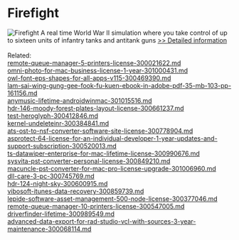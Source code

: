 # Firefight
![Firefight](https://mycommerce.akamaized.net/api/pimages/P300944054/BIG/300944054.JPG)
A real time World War II simulation where you take control of up to sixteen units of infantry tanks and antitank guns
[>> Detailed information](https://secure.shareit.com/shareit/product.html?productid=300944054&affiliateid=200057808)<br/><br/>Related:
<br />[remote-queue-manager-5-printers-license-300021622.md](https://github.com/downloadplanet/downloadplanet/blob/main/remote-queue-manager-5-printers-license-300021622.md)<br />[omni-photo-for-mac-business-license-1-year-301000431.md](https://github.com/downloadplanet/downloadplanet/blob/main/omni-photo-for-mac-business-license-1-year-301000431.md)<br />[owl-font-eps-shapes-for-all-apps-v115-300469390.md](https://github.com/downloadplanet/downloadplanet/blob/main/owl-font-eps-shapes-for-all-apps-v115-300469390.md)<br />[lam-sai-wing-gung-gee-fook-fu-kuen-ebook-in-adobe-pdf-35-mb-103-pp-161156.md](https://github.com/downloadplanet/downloadplanet/blob/main/lam-sai-wing-gung-gee-fook-fu-kuen-ebook-in-adobe-pdf-35-mb-103-pp-161156.md)<br />[anymusic-lifetime-androidwinmac-301015516.md](https://github.com/downloadplanet/downloadplanet/blob/main/anymusic-lifetime-androidwinmac-301015516.md)<br />[hdr-146-moody-forest-plates-layout-license-300661237.md](https://github.com/downloadplanet/downloadplanet/blob/main/hdr-146-moody-forest-plates-layout-license-300661237.md)<br />[test-heroglyph-300412846.md](https://github.com/downloadplanet/downloadplanet/blob/main/test-heroglyph-300412846.md)<br />[kernel-undeleteinr-300384841.md](https://github.com/downloadplanet/downloadplanet/blob/main/kernel-undeleteinr-300384841.md)<br />[ats-ost-to-nsf-converter-software-site-license-300778904.md](https://github.com/downloadplanet/downloadplanet/blob/main/ats-ost-to-nsf-converter-software-site-license-300778904.md)<br />[asprotect-64-license-for-an-individual-developer-1-year-updates-and-support-subscription-300520013.md](https://github.com/downloadplanet/downloadplanet/blob/main/asprotect-64-license-for-an-individual-developer-1-year-updates-and-support-subscription-300520013.md)<br />[ts-datawiper-enterprise-for-mac-lifetime-license-300990676.md](https://github.com/downloadplanet/downloadplanet/blob/main/ts-datawiper-enterprise-for-mac-lifetime-license-300990676.md)<br />[sysvita-pst-converter-personal-license-300849210.md](https://github.com/downloadplanet/downloadplanet/blob/main/sysvita-pst-converter-personal-license-300849210.md)<br />[macuncle-pst-converter-for-mac-pro-license-upgrade-301006960.md](https://github.com/downloadplanet/downloadplanet/blob/main/macuncle-pst-converter-for-mac-pro-license-upgrade-301006960.md)<br />[dll-care-3-pc-300745769.md](https://github.com/downloadplanet/downloadplanet/blob/main/dll-care-3-pc-300745769.md)<br />[hdr-124-night-sky-300600915.md](https://github.com/downloadplanet/downloadplanet/blob/main/hdr-124-night-sky-300600915.md)<br />[vibosoft-itunes-data-recovery-300859739.md](https://github.com/downloadplanet/downloadplanet/blob/main/vibosoft-itunes-data-recovery-300859739.md)<br />[lepide-software-asset-management-500-node-license-300377046.md](https://github.com/downloadplanet/downloadplanet/blob/main/lepide-software-asset-management-500-node-license-300377046.md)<br />[remote-queue-manager-10-printers-license-300547005.md](https://github.com/downloadplanet/downloadplanet/blob/main/remote-queue-manager-10-printers-license-300547005.md)<br />[driverfinder-lifetime-300989549.md](https://github.com/downloadplanet/downloadplanet/blob/main/driverfinder-lifetime-300989549.md)<br />[advanced-data-export-for-rad-studio-vcl-with-sources-3-year-maintenance-300068114.md](https://github.com/downloadplanet/downloadplanet/blob/main/advanced-data-export-for-rad-studio-vcl-with-sources-3-year-maintenance-300068114.md)